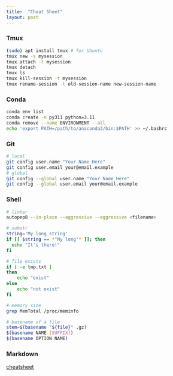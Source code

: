 ```yaml
---
title:  "Cheat Sheet"
layout: post
---
```



### Tmux
```bash
(sudo) apt install tmux # for Ubuntu
tmux new -s mysession
tmux attach -t mysession
tmux detach
tmux ls
tmux kill-session -t mysession
tmux rename-session -t old-session-name new-session-name
```

### Conda
```bash
conda env list
conda create -n py311 python=3.11
conda remove --name ENVIRONMENT --all
echo 'export PATH=/path/to/anaconda3/bin:$PATH' >> ~/.bashrc
```

### Git
```bash
# local
git config user.name "Your Name Here"
git config user.email your@email.example
# global
git config --global user.name "Your Name Here"
git config --global user.email your@email.example
```

### Shell
```bash
# linter
autopep8 --in-place --aggressive --aggressive <filename>

# substr
string='My long string'
if [[ $string == *"My long"* ]]; then
  echo "It's there!"
fi

# file exists
if [ -e tmp.txt ]
then
    echo "exist"
else
    echo "not exist"
fi

# memory size
grep MemTotal /proc/meminfo

# basename of a file
stem=$(basename "${file}" .gz)
$(basename NAME [SUFFIX])
$(basename OPTION NAME)
```

### Markdown
[cheatsheet](https://github.com/adam-p/markdown-here/wiki/Markdown-Cheatsheet)